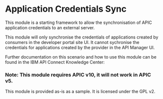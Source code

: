 # Application Credentials Sync

This module is a starting framework to allow the synchronisation of APIC application credentials to an external server.

This module will only synchronise the credentials of applications created by consumers in the developer portal site UI. It cannot sychronise the credentials for applications created by the provider in the API Manager UI.

Further documentation on this scenario and how to use this module can be found in the IBM API Connect Knowledge Center: 


### Note: This module requires APIC v10, it will not work in APIC v5.

This module is provided as-is as a sample.
It is licensed under the GPL v2.
